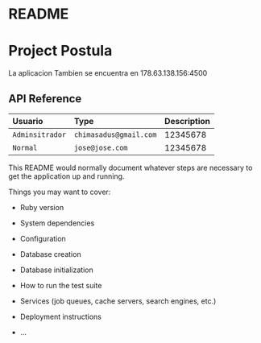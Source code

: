 # README


# Project Postula

  La aplicacion Tambien se encuentra en 178.63.138.156:4500



## API Reference


| Usuario | Type     | Description                |
| :-------- | :------- | :------------------------- |
| `Adminsitrador` | `chimasadus@gmail.com` | 12345678 |
| `Normal` | `jose@jose.com` | 12345678 |


This README would normally document whatever steps are necessary to get the
application up and running.

Things you may want to cover:

* Ruby version

* System dependencies

* Configuration

* Database creation

* Database initialization

* How to run the test suite

* Services (job queues, cache servers, search engines, etc.)

* Deployment instructions

* ...
